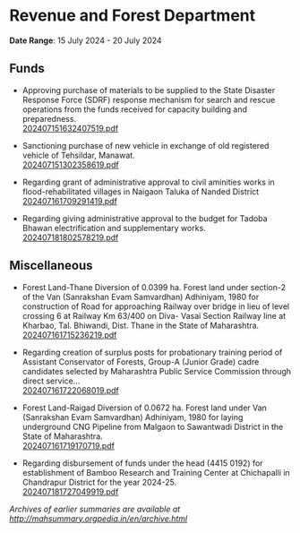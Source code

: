 # Revenue and Forest Department

**Date Range**: 15 July 2024 - 20 July 2024


## Funds
- Approving purchase of materials to be supplied to the State Disaster Response Force (SDRF) response mechanism for search and rescue operations from the funds received for capacity building and preparedness.\
  [202407151632407519.pdf](https://gr.maharashtra.gov.in/Site/Upload/Government%20Resolutions/English/202407151632407519.pdf)

- Sanctioning purchase of new vehicle in exchange of old registered vehicle of Tehsildar, Manawat.\
  [202407151302358619.pdf](https://gr.maharashtra.gov.in/Site/Upload/Government%20Resolutions/English/202407151302358619.pdf)

- Regarding grant of administrative approval to civil aminities works in flood-rehabilitated villages in Naigaon Taluka of Nanded District\
  [202407161709291419.pdf](https://gr.maharashtra.gov.in/Site/Upload/Government%20Resolutions/English/202407161709291419.pdf)

- Regarding giving administrative approval to the budget for Tadoba Bhawan electrification and supplementary works.\
  [202407181802578219.pdf](https://gr.maharashtra.gov.in/Site/Upload/Government%20Resolutions/English/202407181802578219.pdf)

## Miscellaneous
- Forest Land-Thane Diversion of 0.0399 ha. Forest land under section-2 of the Van (Sanrakshan Evam Samvardhan) Adhiniyam, 1980 for construction of Road for approaching Railway over bridge in lieu of level crossing 6 at Railway Km 63/400 on Diva- Vasai Section Railway line at Kharbao, Tal. Bhiwandi, Dist. Thane in the State of Maharashtra.\
  [202407161715236219.pdf](https://gr.maharashtra.gov.in/Site/Upload/Government%20Resolutions/English/202407161715236219.pdf)

- Regarding creation of surplus posts for probationary training period of Assistant Conservator of Forests, Group-A (Junior Grade) cadre candidates selected by Maharashtra Public Service Commission through direct service...\
  [202407161722068019.pdf](https://gr.maharashtra.gov.in/Site/Upload/Government%20Resolutions/English/202407161722068019.pdf)

- Forest Land-Raigad Diversion of 0.0672 ha. Forest land under Van (Sanrakshan Evam Samvardhan) Adhiniyam, 1980 for laying underground CNG Pipeline from Malgaon to Sawantwadi District in the State of Maharashtra.\
  [202407161719170719.pdf](https://gr.maharashtra.gov.in/Site/Upload/Government%20Resolutions/English/202407161719170719.pdf)

- Regarding disbursement of funds under the head (4415 0192) for establishment of Bamboo Research and Training Center at Chichapalli in Chandrapur District for the year 2024-25.\
  [202407181727049919.pdf](https://gr.maharashtra.gov.in/Site/Upload/Government%20Resolutions/English/202407181727049919.pdf)


*Archives of earlier summaries are available at http://mahsummary.orgpedia.in/en/archive.html*
